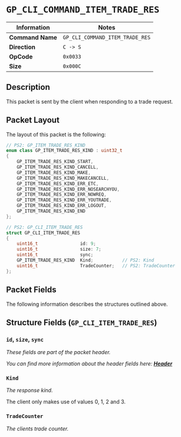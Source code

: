 # `GP_CLI_COMMAND_ITEM_TRADE_RES`

| Information               | Notes |
|---                        |---    |
| **Command Name**          | `GP_CLI_COMMAND_ITEM_TRADE_RES` |
| **Direction**             | `C -> S` |
| **OpCode**                | `0x0033` |
| **Size**                  | `0x000C` |

## Description

This packet is sent by the client when responding to a trade request.

## Packet Layout

The layout of this packet is the following:

```cpp
// PS2: GP_ITEM_TRADE_RES_KIND
enum class GP_ITEM_TRADE_RES_KIND : uint32_t
{
    GP_ITEM_TRADE_RES_KIND_START,
    GP_ITEM_TRADE_RES_KIND_CANCELL,
    GP_ITEM_TRADE_RES_KIND_MAKE,
    GP_ITEM_TRADE_RES_KIND_MAKECANCELL,
    GP_ITEM_TRADE_RES_KIND_ERR_ETC,
    GP_ITEM_TRADE_RES_KIND_ERR_NOSEARCHYOU,
    GP_ITEM_TRADE_RES_KIND_ERR_NOWREQ,
    GP_ITEM_TRADE_RES_KIND_ERR_YOUTRADE,
    GP_ITEM_TRADE_RES_KIND_ERR_LOGOUT,
    GP_ITEM_TRADE_RES_KIND_END
};

// PS2: GP_CLI_ITEM_TRADE_RES
struct GP_CLI_ITEM_TRADE_RES
{
    uint16_t                id: 9;
    uint16_t                size: 7;
    uint16_t                sync;
    GP_ITEM_TRADE_RES_KIND  Kind;           // PS2: Kind
    uint16_t                TradeCounter;   // PS2: TradeCounter
};
```

## Packet Fields

The following information describes the structures outlined above.

## Structure Fields (`GP_CLI_ITEM_TRADE_RES`)

### `id`, `size`, `sync`

_These fields are part of the packet header._

_You can find more information about the header fields here: [**Header**](/world/HEADER.md)_

### `Kind`

_The response kind._

The client only makes use of values 0, 1, 2 and 3.

### `TradeCounter`

_The clients trade counter._
